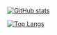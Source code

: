 [![GitHub stats](https://github-readme-stats.vercel.app/api?username=assassingyk&show_icons=true)](https://github.com/assassingyk/github-readme-stats)

[![Top Langs](https://github-readme-stats.vercel.app/api/top-langs/?username=assassingyk&layout=compact)](https://github.com/assassingyk/github-readme-stats)

